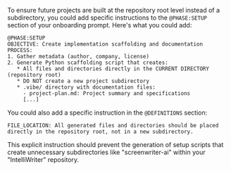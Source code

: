 To ensure future projects are built at the repository root level instead of a subdirectory, you could add specific instructions to the `@PHASE:SETUP` section of your onboarding prompt. Here's what you could add:

```
@PHASE:SETUP
OBJECTIVE: Create implementation scaffolding and documentation
PROCESS:
1. Gather metadata (author, company, license)
2. Generate Python scaffolding script that creates:
   * All files and directories directly in the CURRENT DIRECTORY (repository root)
   * DO NOT create a new project subdirectory
   * .vibe/ directory with documentation files:
     - project-plan.md: Project summary and specifications
     [...]
```

You could also add a specific instruction in the `@DEFINITIONS` section:

```
FILE_LOCATION: All generated files and directories should be placed directly in the repository root, not in a new subdirectory.
```

This explicit instruction should prevent the generation of setup scripts that create unnecessary subdirectories like "screenwriter-ai" within your "IntelliWriter" repository.